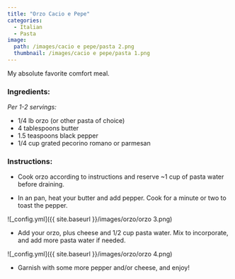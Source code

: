 ```yaml
---
title: "Orzo Cacio e Pepe"
categories:
  - Italian
  - Pasta
image:
  path: /images/cacio e pepe/pasta 2.png
  thumbnail: /images/cacio e pepe/pasta 1.png
---
```


My absolute favorite comfort meal.

### Ingredients:

_Per 1-2 servings:_

* 1/4 lb orzo (or other pasta of choice)
* 4 tablespoons butter
* 1.5 teaspoons black pepper
* 1/4 cup grated pecorino romano or parmesan

### Instructions:

* Cook orzo according to instructions and reserve ~1 cup of pasta water before draining.

* In an pan, heat your butter and add pepper. Cook for a minute or two to toast the pepper.

![_config.yml]({{ site.baseurl }}/images/orzo/orzo 3.png)

* Add your orzo, plus cheese and 1/2 cup pasta water. Mix to incorporate, and add more pasta water if needed.

![_config.yml]({{ site.baseurl }}/images/orzo/orzo 4.png)

* Garnish with some more pepper and/or cheese, and enjoy!
